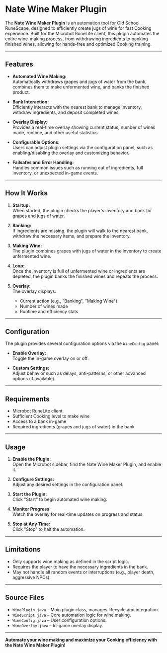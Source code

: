 ﻿# Nate Wine Maker Plugin

The **Nate Wine Maker Plugin** is an automation tool for Old School RuneScape, designed to efficiently create jugs of wine for fast Cooking experience. Built for the Microbot RuneLite client, this plugin automates the entire wine-making process, from withdrawing ingredients to banking finished wines, allowing for hands-free and optimized Cooking training.

---

## Features

- **Automated Wine Making:**  
  Automatically withdraws grapes and jugs of water from the bank, combines them to make unfermented wine, and banks the finished product.

- **Bank Interaction:**  
  Efficiently interacts with the nearest bank to manage inventory, withdraw ingredients, and deposit completed wines.

- **Overlay Display:**  
  Provides a real-time overlay showing current status, number of wines made, runtime, and other useful statistics.

- **Configurable Options:**  
  Users can adjust plugin settings via the configuration panel, such as enabling/disabling the overlay and customizing behavior.

- **Failsafes and Error Handling:**  
  Handles common issues such as running out of ingredients, full inventory, or unexpected in-game events.

---

## How It Works

1. **Startup:**  
   When started, the plugin checks the player's inventory and bank for grapes and jugs of water.

2. **Banking:**  
   If ingredients are missing, the plugin will walk to the nearest bank, withdraw the necessary items, and prepare the inventory.

3. **Making Wine:**  
   The plugin combines grapes with jugs of water in the inventory to create unfermented wine.

4. **Loop:**  
   Once the inventory is full of unfermented wine or ingredients are depleted, the plugin banks the finished wines and repeats the process.

5. **Overlay:**  
   The overlay displays:
    - Current action (e.g., "Banking", "Making Wine")
    - Number of wines made
    - Runtime and efficiency stats

---

## Configuration

The plugin provides several configuration options via the `WineConfig` panel:

- **Enable Overlay:**  
  Toggle the in-game overlay on or off.

- **Custom Settings:**  
  Adjust behavior such as delays, anti-patterns, or other advanced options (if available).

---

## Requirements

- Microbot RuneLite client
- Sufficient Cooking level to make wine
- Access to a bank in-game
- Required ingredients (grapes and jugs of water) in the bank

---

## Usage

1. **Enable the Plugin:**  
   Open the Microbot sidebar, find the Nate Wine Maker Plugin, and enable it.

2. **Configure Settings:**  
   Adjust any desired settings in the configuration panel.

3. **Start the Plugin:**  
   Click "Start" to begin automated wine making.

4. **Monitor Progress:**  
   Watch the overlay for real-time updates on progress and status.

5. **Stop at Any Time:**  
   Click "Stop" to halt the automation.

---

## Limitations

- Only supports wine making as defined in the script logic.
- Requires the player to have the necessary ingredients in the bank.
- May not handle all random events or interruptions (e.g., player death, aggressive NPCs).

---

## Source Files

- `WinePlugin.java` – Main plugin class, manages lifecycle and integration.
- `WineScript.java` – Core automation logic for wine making.
- `WineConfig.java` – User configuration options.
- `WineOverlay.java` – In-game overlay display.

---

**Automate your wine making and maximize your Cooking efficiency with the Nate Wine Maker Plugin!**